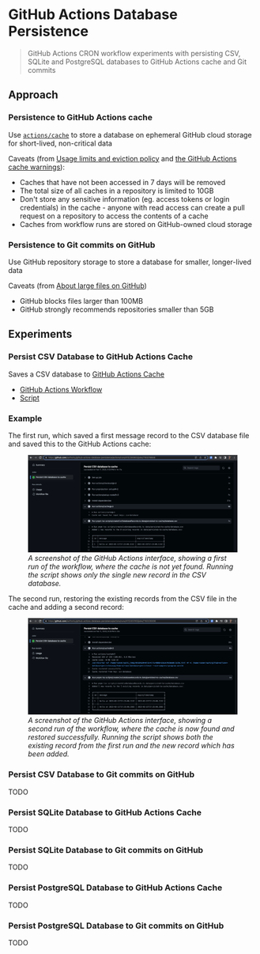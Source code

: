 # GitHub Actions Database Persistence

> GitHub Actions CRON workflow experiments with persisting CSV, SQLite and PostgreSQL databases to GitHub Actions cache and Git commits

## Approach

### Persistence to GitHub Actions cache

Use [`actions/cache`](https://github.com/actions/cache) to store a database on ephemeral GitHub cloud storage for short-lived, non-critical data

Caveats (from [Usage limits and eviction policy](https://docs.github.com/en/actions/using-workflows/caching-dependencies-to-speed-up-workflows#usage-limits-and-eviction-policy) and [the GitHub Actions cache warnings](https://docs.github.com/en/actions/using-workflows/caching-dependencies-to-speed-up-workflows#usage-limits-and-eviction-policy:~:text=Warning%3A%20Be%20mindful%20of%20the%20following%20when%20using%20caching%20with%20GitHub%20Actions)):

- Caches that have not been accessed in 7 days will be removed
- The total size of all caches in a repository is limited to 10GB
- Don't store any sensitive information (eg. access tokens or login credentials) in the cache - anyone with read access can create a pull request on a repository to access the contents of a cache
- Caches from workflow runs are stored on GitHub-owned cloud storage

### Persistence to Git commits on GitHub

Use GitHub repository storage to store a database for smaller, longer-lived data

Caveats (from [About large files on GitHub](https://docs.github.com/en/repositories/working-with-files/managing-large-files/about-large-files-on-github))

- GitHub blocks files larger than 100MB
- GitHub strongly recommends repositories smaller than 5GB

## Experiments

### Persist CSV Database to GitHub Actions Cache

Saves a CSV database to [GitHub Actions Cache](#persistence-to-github-actions-cache)

- [GitHub Actions Workflow](https://github.com/karlhorky/github-actions-database-persistence/blob/main/.github/workflows/persist-csv-database-to-cache.yml)
- [Script](https://github.com/karlhorky/github-actions-database-persistence/blob/main/scripts/createCsvDatabaseRecords.ts)

### Example

The first run, which saved a first message record to the CSV database file and saved this to the GitHub Actions cache:

<figure>
  <img src="persist-csv-database-to-cache-run-1.png" alt="" />
  <figcaption><em>A screenshot of the GitHub Actions interface, showing a first run of the workflow, where the cache is not yet found. Running the script shows only the single new record in the CSV database.</em></figcaption>
</figure>

The second run, restoring the existing records from the CSV file in the cache and adding a second record:

<figure>
  <img src="persist-csv-database-to-cache-run-2.png" alt="" />
  <figcaption><em>A screenshot of the GitHub Actions interface, showing a second run of the workflow, where the cache is now found and restored successfully. Running the script shows both the existing record from the first run and the new record which has been added.</em></figcaption>
</figure>

### Persist CSV Database to Git commits on GitHub

TODO

### Persist SQLite Database to GitHub Actions Cache

TODO

### Persist SQLite Database to Git commits on GitHub

TODO

### Persist PostgreSQL Database to GitHub Actions Cache

TODO

### Persist PostgreSQL Database to Git commits on GitHub

TODO
